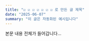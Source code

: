 ```yaml
---
title: "☑️ ☑️ ☑️ ☑️ ☑️ ☑️ ☑️ 로 만든 글 제목"
date: "2025-06-07"
summary: "이 글은 자동화된 예시입니다"
---
```


본문 내용 전체가 들어갑니다…
